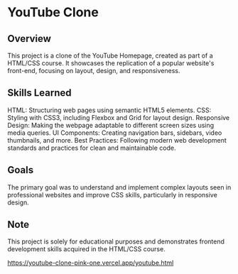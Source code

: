 # YouTube Clone

## Overview
This project is a clone of the YouTube Homepage, created as part of a HTML/CSS course. It showcases the replication of a popular website's front-end, focusing on layout, design, and responsiveness.

## Skills Learned
HTML: Structuring web pages using semantic HTML5 elements.
CSS: Styling with CSS3, including Flexbox and Grid for layout design.
Responsive Design: Making the webpage adaptable to different screen sizes using media queries.
UI Components: Creating navigation bars, sidebars, video thumbnails, and more.
Best Practices: Following modern web development standards and practices for clean and maintainable code.

## Goals
The primary goal was to understand and implement complex layouts seen in professional websites and improve CSS skills, particularly in responsive design.

## Note
This project is solely for educational purposes and demonstrates frontend development skills acquired in the HTML/CSS course.

https://youtube-clone-pink-one.vercel.app/youtube.html
